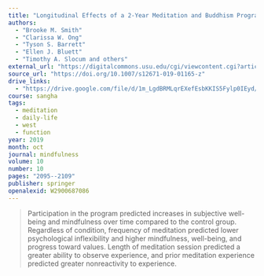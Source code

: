 ```yaml
---
title: "Longitudinal Effects of a 2-Year Meditation and Buddhism Program on Well-Being, Quality of Life, and Valued Living"
authors:
  - "Brooke M. Smith"
  - "Clarissa W. Ong"
  - "Tyson S. Barrett"
  - "Ellen J. Bluett"
  - "Timothy A. Slocum and others"
external_url: "https://digitalcommons.usu.edu/cgi/viewcontent.cgi?article=2791&context=psych_facpub"
source_url: "https://doi.org/10.1007/s12671-019-01165-z"
drive_links:
  - "https://drive.google.com/file/d/1m_LgdBRMLqrEXefEsbKKIS5Fylp0IEyd/view?usp=drivesdk"
course: sangha
tags:
  - meditation
  - daily-life
  - west
  - function
year: 2019
month: oct
journal: mindfulness
volume: 10
number: 10
pages: "2095--2109"
publisher: springer
openalexid: W2900687086
---
```


> Participation in the program predicted increases in subjective well-being and mindfulness over time compared to the control group.
> Regardless of condition, frequency of meditation predicted lower psychological inflexibility and higher mindfulness, well-being, and progress toward values.
> Length of meditation session predicted a greater ability to observe experience, and prior meditation experience predicted greater nonreactivity to experience.
